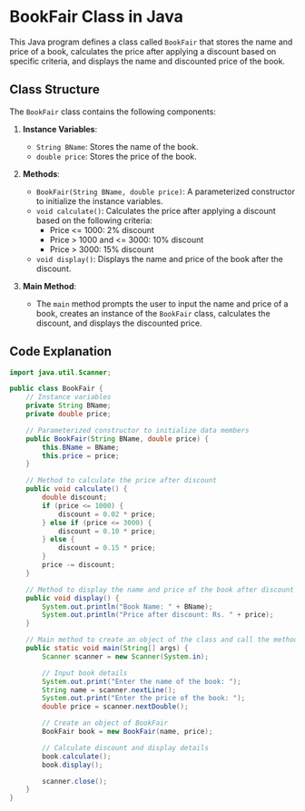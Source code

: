 # BookFair Class in Java

This Java program defines a class called `BookFair` that stores the name and price of a book, calculates the price after applying a discount based on specific criteria, and displays the name and discounted price of the book.

## Class Structure

The `BookFair` class contains the following components:

1. **Instance Variables**:
    - `String BName`: Stores the name of the book.
    - `double price`: Stores the price of the book.

2. **Methods**:
    - `BookFair(String BName, double price)`: A parameterized constructor to initialize the instance variables.
    - `void calculate()`: Calculates the price after applying a discount based on the following criteria:
        - Price <= 1000: 2% discount
        - Price > 1000 and <= 3000: 10% discount
        - Price > 3000: 15% discount
    - `void display()`: Displays the name and price of the book after the discount.

3. **Main Method**:
    - The `main` method prompts the user to input the name and price of a book, creates an instance of the `BookFair` class, calculates the discount, and displays the discounted price.

## Code Explanation

```java
import java.util.Scanner;

public class BookFair {
    // Instance variables
    private String BName;
    private double price;

    // Parameterized constructor to initialize data members
    public BookFair(String BName, double price) {
        this.BName = BName;
        this.price = price;
    }

    // Method to calculate the price after discount
    public void calculate() {
        double discount;
        if (price <= 1000) {
            discount = 0.02 * price;
        } else if (price <= 3000) {
            discount = 0.10 * price;
        } else {
            discount = 0.15 * price;
        }
        price -= discount;
    }

    // Method to display the name and price of the book after discount
    public void display() {
        System.out.println("Book Name: " + BName);
        System.out.println("Price after discount: Rs. " + price);
    }

    // Main method to create an object of the class and call the methods
    public static void main(String[] args) {
        Scanner scanner = new Scanner(System.in);

        // Input book details
        System.out.print("Enter the name of the book: ");
        String name = scanner.nextLine();
        System.out.print("Enter the price of the book: ");
        double price = scanner.nextDouble();

        // Create an object of BookFair
        BookFair book = new BookFair(name, price);

        // Calculate discount and display details
        book.calculate();
        book.display();

        scanner.close();
    }
}
